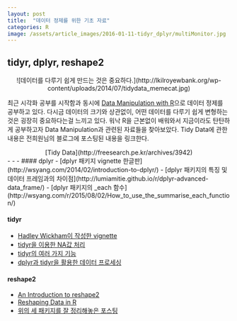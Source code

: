 ```yaml
---
layout: post
title:  "데이터 정제를 위한 기초 자료"
categories: R
image: /assets/article_images/2016-01-11-tidyr_dplyr/multiMonitor.jpg
---
```

## tidyr, dplyr, reshape2
<center> ![데이터를 다루기 쉽게 만드는 것은 중요하다.](http://lkilroyewbank.org/wp-content/uploads/2014/07/tidydata_memecat.jpg)</center>

최근 시각화 공부를 시작함과 동시에 [Data Manipulation with R](https://www.packtpub.com/big-data-and-business-intelligence/data-manipulation-r-second-edition)으로 데이터 정제를 공부하고 있다.
다시금 데이터의 크기와 상관없이, 어떤 데이터를 다루기 쉽게 변형하는 것은 굉장히 중요하다는걸 느끼고 있다.
워낙 R을 근본없이 배워와서 지금이라도 탄탄하게 공부하고자 Data Manipulation과 관련된 자료들을 찾아보았다.
Tidy Data에 관한 내용은 전희원님의 블로그에 포스팅된 내용을 링크한다.  
<center>[Tidy Data](http://freesearch.pe.kr/archives/3942)</center>
- - -
#### dplyr
- [dplyr 패키지 vignette 한글판](http://wsyang.com/2014/02/introduction-to-dplyr/)  
- [dplyr 패키지의 특징 및 데이터 프레임과의 차이점](http://lumiamitie.github.io/r/dplyr-advanced-data_frame/)   
- [dplyr 패키지의 _each 함수](http://wsyang.com/r/2015/08/02/How_to_use_the_summarise_each_function/)

#### tidyr
- [Hadley Wickham이 작성한 vignette](https://cran.r-project.org/web/packages/tidyr/vignettes/tidy-data.html)  
- [tidyr을 이용한 NA값 처리](http://lumiamitie.github.io/r/replace_na_with_tidyr/)  
- [tidyr의 여러 가지 기능](http://lumiamitie.github.io/r/tidyr-util/)  
- [dplyr과 tidyr을 활용한 데이터 프로세싱](https://rpubs.com/bradleyboehmke/data_wrangling)

#### reshape2
- [An Introduction to reshape2](http://seananderson.ca/2013/10/19/reshape.html)  
- [Reshaping Data in R](http://files.meetup.com/1781511/useR%20Vignette%20-%20Reshaping%20Data%20in%20R%20-%2020110406.pdf)  
- [위의 세 패키지를 잘 정리해놓은 포스팅](http://lumiamitie.github.io/r/tidy-data/)